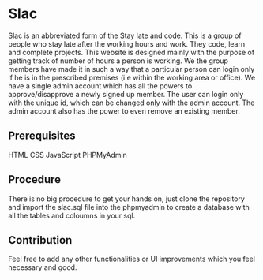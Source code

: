 # Slac
Slac is an abbreviated form of the Stay late and code. This is a group of people who stay late after the working hours and work. They code, learn and complete projects. This website is designed mainly with the purpose of getting track of number of hours a person is working. We the group members have made it in such a way that a particular person can login only if he is in the prescribed premises (i.e within the working area or office). We have a single admin account which has all the powers to approve/disapprove a newly signed up member. The user can login only with the unique id, which can be changed only with the admin account. The admin account also has the power to even remove an existing member.

## Prerequisites
HTML
CSS
JavaScript
PHPMyAdmin

## Procedure
There is no big procedure to get your hands on, just clone the repository and import the slac.sql file into the phpmyadmin to create a database with all the tables and coloumns in your sql.

## Contribution
Feel free to add any other functionalities or UI improvements which you feel necessary and good.